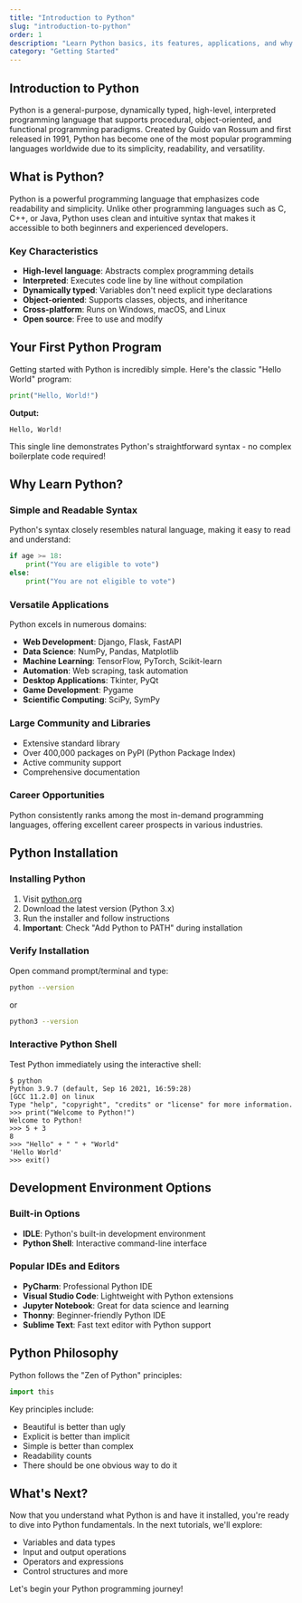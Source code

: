 ```yaml
---
title: "Introduction to Python"
slug: "introduction-to-python"
order: 1
description: "Learn Python basics, its features, applications, and why it's the perfect programming language for beginners and professionals."
category: "Getting Started"
---
```


## Introduction to Python

Python is a general-purpose, dynamically typed, high-level, interpreted programming language that supports procedural, object-oriented, and functional programming paradigms. Created by Guido van Rossum and first released in 1991, Python has become one of the most popular programming languages worldwide due to its simplicity, readability, and versatility.

## What is Python?

Python is a powerful programming language that emphasizes code readability and simplicity. Unlike other programming languages such as C, C++, or Java, Python uses clean and intuitive syntax that makes it accessible to both beginners and experienced developers.

### **Key Characteristics**
- **High-level language**: Abstracts complex programming details
- **Interpreted**: Executes code line by line without compilation
- **Dynamically typed**: Variables don't need explicit type declarations
- **Object-oriented**: Supports classes, objects, and inheritance
- **Cross-platform**: Runs on Windows, macOS, and Linux
- **Open source**: Free to use and modify

## Your First Python Program

Getting started with Python is incredibly simple. Here's the classic "Hello World" program:

```python
print("Hello, World!")
```

**Output:**
```text
Hello, World!
```

This single line demonstrates Python's straightforward syntax - no complex boilerplate code required!

## Why Learn Python?

### **Simple and Readable Syntax**
Python's syntax closely resembles natural language, making it easy to read and understand:

```python
if age >= 18:
    print("You are eligible to vote")
else:
    print("You are not eligible to vote")
```

### **Versatile Applications**
Python excels in numerous domains:
- **Web Development**: Django, Flask, FastAPI
- **Data Science**: NumPy, Pandas, Matplotlib
- **Machine Learning**: TensorFlow, PyTorch, Scikit-learn
- **Automation**: Web scraping, task automation
- **Desktop Applications**: Tkinter, PyQt
- **Game Development**: Pygame
- **Scientific Computing**: SciPy, SymPy

### **Large Community and Libraries**
- Extensive standard library
- Over 400,000 packages on PyPI (Python Package Index)
- Active community support
- Comprehensive documentation

### **Career Opportunities**
Python consistently ranks among the most in-demand programming languages, offering excellent career prospects in various industries.

## Python Installation

### **Installing Python**
1. Visit [python.org](https://python.org)
2. Download the latest version (Python 3.x)
3. Run the installer and follow instructions
4. **Important**: Check "Add Python to PATH" during installation

### **Verify Installation**
Open command prompt/terminal and type:
```bash
python --version
```
or
```bash
python3 --version
```

### **Interactive Python Shell**
Test Python immediately using the interactive shell:
```shell
$ python
Python 3.9.7 (default, Sep 16 2021, 16:59:28) 
[GCC 11.2.0] on linux
Type "help", "copyright", "credits" or "license" for more information.
>>> print("Welcome to Python!")
Welcome to Python!
>>> 5 + 3
8
>>> "Hello" + " " + "World"
'Hello World'
>>> exit()
```

## Development Environment Options

### **Built-in Options**
- **IDLE**: Python's built-in development environment
- **Python Shell**: Interactive command-line interface

### **Popular IDEs and Editors**
- **PyCharm**: Professional Python IDE
- **Visual Studio Code**: Lightweight with Python extensions
- **Jupyter Notebook**: Great for data science and learning
- **Thonny**: Beginner-friendly Python IDE
- **Sublime Text**: Fast text editor with Python support

## Python Philosophy

Python follows the "Zen of Python" principles:
```python
import this
```

Key principles include:
- Beautiful is better than ugly
- Explicit is better than implicit
- Simple is better than complex
- Readability counts
- There should be one obvious way to do it

## What's Next?

Now that you understand what Python is and have it installed, you're ready to dive into Python fundamentals. In the next tutorials, we'll explore:
- Variables and data types
- Input and output operations
- Operators and expressions
- Control structures and more

Let's begin your Python programming journey!
